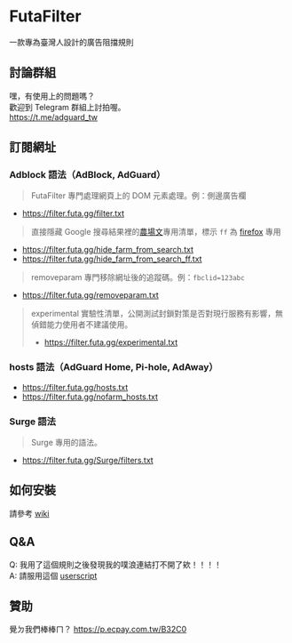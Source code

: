 # FutaFilter
一款專為臺灣人設計的廣告阻擋規則

## 討論群組
嘿，有使用上的問題嗎？ \
歡迎到 Telegram 群組上討拍喔。 \
https://t.me/adguard_tw


## 訂閱網址
### Adblock 語法（AdBlock, AdGuard）
> FutaFilter 專門處理網頁上的 DOM 元素處理。例：側邊廣告欄
- <https://filter.futa.gg/filter.txt>
> 直接隱藏 Google 搜尋結果裡的[農場文](https://content-farm-terminator.blogspot.com/2018/12/about-content-farm-terminator.html)專用清單，標示 `ff` 為 [firefox](https://www.mozilla.org/firefox) 專用
- <https://filter.futa.gg/hide_farm_from_search.txt>
- <https://filter.futa.gg/hide_farm_from_search_ff.txt>
> removeparam 專門移除網址後的追蹤碼。例：`fbclid=123abc`
- <https://filter.futa.gg/removeparam.txt>
> experimental 實驗性清單，公開測試封鎖對策是否對現行服務有影響，無偵錯能力使用者不建議使用。
> - <https://filter.futa.gg/experimental.txt>
### hosts 語法（AdGuard Home, Pi-hole, AdAway）
- <https://filter.futa.gg/hosts.txt>
- <https://filter.futa.gg/nofarm_hosts.txt>
### Surge 語法
> Surge 專用的語法。
- <https://filter.futa.gg/Surge/filters.txt>

## 如何安裝
請參考 [wiki](https://github.com/FutaGuard/FutaFilter/wiki)

## Q&A

Q: 我用了這個規則之後發現我的噗浪連結打不開了欸！！！！\
A: 請服用這個 [userscript](https://greasyfork.org/en/scripts/40884-plurk-no-redirector)

## 贊助
覺ㄉ我們棒棒ㄇ？
https://p.ecpay.com.tw/B32C0
